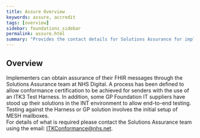 ```yaml
---
title: Assure Overview
keywords: assure, accredit
tags: [overview]
sidebar: foundations_sidebar
permalink: assure.html
summary: "Provides the contact details for Solutions Assurance for implementers wanting to follow the path to conformance certification."
---
```


## Overview ##

Implementers can obtain assurance of their FHIR messages through the Solutions Assurance team at NHS Digital. 
A process has been defined to allow conformance certification to be achieved for senders with the use of an ITK3 Test Harness. In addition, some GP Foundation IT suppliers have stood up their solutions in the INT environment to allow end-to-end testing. Testing against the Harness or GP solution involves the initial setup of MESH mailboxes.   
For details of what is required please contact the Solutions Assurance team using the email: <a href="mailto:ITKConformance@nhs.net">ITKConformance@nhs.net</a>.

